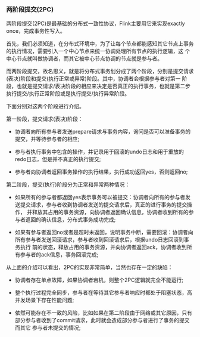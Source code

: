 ### 两阶段提交(2PC)

两阶段提交(2PC)是最基础的分布式一致性协议，Flink主要用它来实现exactly once，完成事务性写入。

首先，我们必须知道，在分布式环境中，为了让每个节点都能感知其它节点上事务的执行情况，需要引入一个中心节点来统一协调处理所有节点的执行逻辑，这
个中心节点就叫做协调者，而其它被中心节点协调的节点就是参与者。

而两阶段提交，故名思义，就是将分布式事务划分成了两个阶段，分别是提交请求(表决)阶段和提交(执行正常或异常)阶段。其中，协调者会根据参与者对第一
阶段，也就是提交请求/表决阶段的相应来决定是否真正的执行事务，也就是第二步执行提交/执行正常阶段或是执行提交/执行异常阶段。

下面分别对这两个阶段进行介绍。

第一阶段，提交请求(表决)阶段：
  * 协调者向所有参与者发送prepare请求与事务内容，询问是否可以准备事务的提交，并等待参与者的相应;

  * 参与者执行事务中包含的操作，并记录用于回滚的undo日志和用于重放的redo日志，但是并不真正的执行提交;

  * 参与者向协调者返回事务操作的执行结果，执行成功返回yes，否则返回no;

第二阶段，提交(执行)阶段分为正常和异常两种情况：
  * 如果所有的参与者都返回yes表示事务可以被提交：协调者向所有的参与者发送提交请求，参与者收到协调者发送的提交请求后，真正的进行事务的提交操作，
  并释放其占用的事务资源，向协调者返回确认信息，协调者收到所有的参与者返回的确认信息，分布式事务成功完成;

  * 如果有参与者返回no或者是超时未返回，说明事务中断，需要回滚：协调者向所有参与者发送回滚请求，参与者收到回滚请求后，根据undo日志回滚到事务执行
  前的状态，释放占用的事务资源，并向协调者返回ack，协调者收到所有参与者的ack信息，事务回滚完成;

从上面的介绍可以看出，2PC的实现非常简单，当然也存在一定的缺陷：
  * 协调者存在单点故障，如果协调者宕机，则整个2PC逻辑就完全不能运行;

  * 整个执行过程完全同步，参与者在等待其它参与者响应时都处于阻塞状态，高并发场景下存在性能问题;

  * 依然可能存在不一致的风险，比如如果在第二阶段由于网络或其它原因，只有部分参与者收到了commit请求，此时就会造成部分参与者进行了事务的提交而其它
  参与者未提交的情况;


